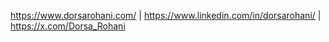 https://www.dorsarohani.com/ | https://www.linkedin.com/in/dorsarohani/ | https://x.com/Dorsa_Rohani
